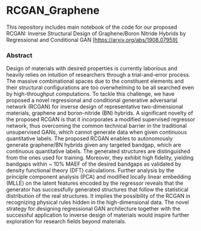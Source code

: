 # RCGAN_Graphene
This repository includes main notebook of the code for our proposed RCGAN: Inverse Structural Design of Graphene/Boron Nitride Hybrids by Regressional and Conditional GAN [https://arxiv.org/abs/1908.07959]

### Abstract 
Design of materials with desired properties is currently laborious and heavily relies on intuition of researchers through a trial-and-error process. The massive combinational spaces due to the constituent elements and their structural configurations are too overwhelming to be all searched even by high-throughput computations. To tackle this challenge, we have proposed a novel regressional and conditional generative adversarial network (RCGAN) for inverse design of representative two-dimensional materials, graphene and boron-nitride (BN) hybrids. A significant novelty of the proposed RCGAN is that it incorporates a modified supervised regressor network, thus overcoming the common technical barrier in the traditional unsupervised GANs, which cannot generate data when given continuous quantitative labels. The proposed RCGAN enables to autonomously generate graphene/BN hybrids given any targeted bandgap, which are continuous quantitative labels. The generated structures are distinguished from the ones used for training. Moreover, they exhibit high fidelity, yielding bandgaps within ~ 10% MAEF of the desired bandgaps as validated by density functional theory (DFT) calculations. Further analysis by the principle component analysis (PCA) and modified locally linear embedding (MLLE) on the latent features encoded by the regressor reveals that the generator has successfully generated structures that follow the statistical distribution of the real structures. It implies the possibility of the RCGAN in recognizing physical rules hidden in the high-dimensional data. The novel strategy for designing regressional GAN architecture together with the successful application to inverse design of materials would inspire further exploration for research fields beyond materials. 

